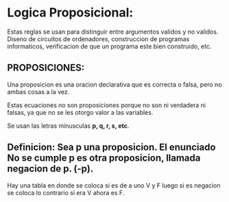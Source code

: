 # Logica Proposicional:

Estas reglas se usan para distinguir entre argumentos validos y no validos. Diseno de circuitos de ordenadores, construccion de programas informaticos, verificacion de que un programa este bien construido, etc.

## PROPOSICIONES:

Una proposicion es una oracion declarativa que es correcta o falsa, pero no ambas cosas a la vez.

Estas ecuaciones no son proposiciones porque no son ni verdadera ni falsas, ya que no se les otorgo valor a las variables.

Se usan las letras minusculas **p, q, r, s, etc**.

## Definicion: Sea p una proposicion. El enunciado No se cumple p es otra proposicion, llamada negacion de p. (-p).

Hay una tabla en donde se coloca si es de a uno V y F luego si es negacion se coloca lo contrario si era V ahora es F.

